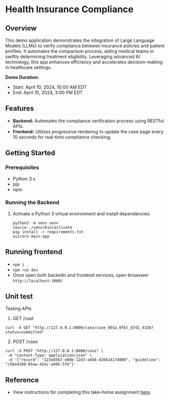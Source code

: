 # Health Insurance Compliance

## Overview

This demo application demonstrates the integration of Large Language Models (LLMs) to verify compliance between insurance policies and patient profiles. It automates the comparison process, aiding medical teams in swiftly determining treatment eligibility. Leveraging advanced AI technology, this app enhances efficiency and accelerates decision-making in healthcare settings.

**Demo Duration:**
- Start: April 10, 2024, 10:00 AM EDT
- End: April 10, 2024, 3:00 PM EDT

## Features

- **Backend:** Automates the compliance verification process using RESTful APIs.
- **Frontend:** Utilizes progressive rendering to update the case page every 10 seconds for real-time compliance checking.

## Getting Started

### Prerequisites

- Python 3.x
- pip
- npm

### Running the Backend

1. Activate a Python 3 virtual environment and install dependencies:
   ```shell
   python3 -m venv venv
   source ./venv/bin/activate
   pip install -r requirements.txt
   uvicorn main:app
   ```
   
## Running frontend
  * `npm i .`
  * `npm run dev`
  * Once open both backedn and frontend services, open browswer `http://localhost:3000/`

## Unit test

Testing APIs

1. GET /cast
```shell
curl -X GET "http://127.0.0.1:8000/case/case_891a_6fbl_87d1_4326?status=submitted"
```

2. POST /case
```shell
curl -X POST "http://127.0.0.1:8000/case" \
 -H "Content-Type: application/json" \
 -d '{"record": "123e4567-e89b-12d3-a456-426614174000", "guideline": "c56a4180-65aa-42ec-a945-5fd"}'
```

## Reference

* View instructions for completing this take-home assignment [here](https://co-helm.notion.site/Senior-Product-Engineer-Take-Home-6e82ec45cc2a46b59a0d9ee3aeb9449c).
